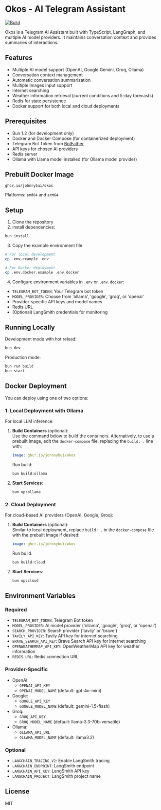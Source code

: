 # Okos - AI Telegram Assistant

[![Build](https://github.com/johnnybui/okos/actions/workflows/build.yml/badge.svg)](https://github.com/johnnybui/okos/actions/workflows/build.yml)

Okos is a Telegram AI Assistant built with TypeScript, LangGraph, and multiple AI model providers. It maintains conversation context and provides summaries of interactions.

## Features

- Multiple AI model support (OpenAI, Google Gemini, Groq, Ollama)
- Conversation context management
- Automatic conversation summarization
- Multiple Images input support
- Internet searching
- Weather information retrieval (current conditions and 5-day forecasts)
- Redis for state persistence
- Docker support for both local and cloud deployments

## Prerequisites

- Bun 1.2 (for development only)
- Docker and Docker Compose (for containerized deployment)
- Telegram Bot Token from [BotFather](https://t.me/botfather)
- API keys for chosen AI providers
- Redis server
- Ollama with Llama model installed (for Ollama model provider)

## Prebuilt Docker Image

```
ghcr.io/johnnybui/okos
```

Platforms: `amd64` and `arm64`

## Setup

1. Clone the repository
2. Install dependencies:

```bash
bun install
```

3. Copy the example environment file:

```bash
# For local development
cp .env.example .env

# For Docker deployment
cp .env.docker.example .env.docker
```

4. Configure environment variables in `.env` or `.env.docker`:

- `TELEGRAM_BOT_TOKEN`: Your Telegram bot token
- `MODEL_PROVIDER`: Choose from 'ollama', 'google', 'groq', or 'openai'
- Provider-specific API keys and model names
- Redis URL
- (Optional) LangSmith credentials for monitoring

## Running Locally

Development mode with hot reload:

```bash
bun dev
```

Production mode:

```bash
bun run build
bun start
```

## Docker Deployment

You can deploy using one of two options:

### 1. Local Deployment with Ollama

For local LLM inference:

1. **Build Containers** (optional):  
   Use the command below to build the containers. Alternatively, to use a prebuilt image, edit the `docker-compose` file, replacing the `build: .` line with:
   ```yaml
   image: ghcr.io/johnnybui/okos
   ```
   Run build:
   ```bash
   bun build:ollama
   ```
2. **Start Services**:
   ```bash
   bun up:ollama
   ```

### 2. Cloud Deployment

For cloud-based AI providers (OpenAI, Google, Groq):

1. **Build Containers** (optional):  
   Similar to local deployment, replace `build: .` in the `docker-compose` file with the prebuilt image if desired:
   ```yaml
   image: ghcr.io/johnnybui/okos
   ```
   Run build:
   ```bash
   bun build:cloud
   ```
2. **Start Services**:
   ```bash
   bun up:cloud
   ```

## Environment Variables

### Required

- `TELEGRAM_BOT_TOKEN`: Telegram Bot token
- `MODEL_PROVIDER`: AI model provider ('ollama', 'google', 'groq', or 'openai')
- `SEARCH_PROVIDER`: Search provider ('tavily' or 'brave')
- `TAVILY_API_KEY`: Tavily API key for internet searching
- `BRAVE_SEARCH_API_KEY`: Brave Search API key for internet searching
- `OPENWEATHERMAP_API_KEY`: OpenWeatherMap API key for weather information
- `REDIS_URL`: Redis connection URL

### Provider-Specific

- OpenAI:
  - `OPENAI_API_KEY`
  - `OPENAI_MODEL_NAME` (default: gpt-4o-mini)
- Google:
  - `GOOGLE_API_KEY`
  - `GOOGLE_MODEL_NAME` (default: gemini-1.5-flash)
- Groq:
  - `GROQ_API_KEY`
  - `GROQ_MODEL_NAME` (default: llama-3.3-70b-versatile)
- Ollama:
  - `OLLAMA_API_URL`
  - `OLLAMA_MODEL_NAME` (default: llama3.2)

### Optional

- `LANGCHAIN_TRACING_V2`: Enable LangSmith tracing
- `LANGCHAIN_ENDPOINT`: LangSmith endpoint
- `LANGCHAIN_API_KEY`: LangSmith API key
- `LANGCHAIN_PROJECT`: LangSmith project name

## License

MIT
